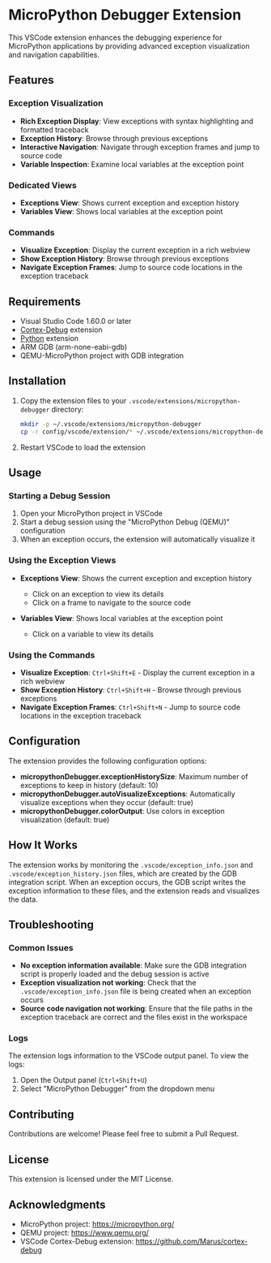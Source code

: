 # MicroPython Debugger Extension

This VSCode extension enhances the debugging experience for MicroPython applications by providing advanced exception visualization and navigation capabilities.

## Features

### Exception Visualization

- **Rich Exception Display**: View exceptions with syntax highlighting and formatted traceback
- **Exception History**: Browse through previous exceptions
- **Interactive Navigation**: Navigate through exception frames and jump to source code
- **Variable Inspection**: Examine local variables at the exception point

### Dedicated Views

- **Exceptions View**: Shows current exception and exception history
- **Variables View**: Shows local variables at the exception point

### Commands

- **Visualize Exception**: Display the current exception in a rich webview
- **Show Exception History**: Browse through previous exceptions
- **Navigate Exception Frames**: Jump to source code locations in the exception traceback

## Requirements

- Visual Studio Code 1.60.0 or later
- [Cortex-Debug](https://marketplace.visualstudio.com/items?itemName=marus25.cortex-debug) extension
- [Python](https://marketplace.visualstudio.com/items?itemName=ms-python.python) extension
- ARM GDB (arm-none-eabi-gdb)
- QEMU-MicroPython project with GDB integration

## Installation

1. Copy the extension files to your `.vscode/extensions/micropython-debugger` directory:
   ```bash
   mkdir -p ~/.vscode/extensions/micropython-debugger
   cp -r config/vscode/extension/* ~/.vscode/extensions/micropython-debugger/
   ```

2. Restart VSCode to load the extension

## Usage

### Starting a Debug Session

1. Open your MicroPython project in VSCode
2. Start a debug session using the "MicroPython Debug (QEMU)" configuration
3. When an exception occurs, the extension will automatically visualize it

### Using the Exception Views

- **Exceptions View**: Shows the current exception and exception history
  - Click on an exception to view its details
  - Click on a frame to navigate to the source code

- **Variables View**: Shows local variables at the exception point
  - Click on a variable to view its details

### Using the Commands

- **Visualize Exception**: `Ctrl+Shift+E` - Display the current exception in a rich webview
- **Show Exception History**: `Ctrl+Shift+H` - Browse through previous exceptions
- **Navigate Exception Frames**: `Ctrl+Shift+N` - Jump to source code locations in the exception traceback

## Configuration

The extension provides the following configuration options:

- **micropythonDebugger.exceptionHistorySize**: Maximum number of exceptions to keep in history (default: 10)
- **micropythonDebugger.autoVisualizeExceptions**: Automatically visualize exceptions when they occur (default: true)
- **micropythonDebugger.colorOutput**: Use colors in exception visualization (default: true)

## How It Works

The extension works by monitoring the `.vscode/exception_info.json` and `.vscode/exception_history.json` files, which are created by the GDB integration script. When an exception occurs, the GDB script writes the exception information to these files, and the extension reads and visualizes the data.

## Troubleshooting

### Common Issues

- **No exception information available**: Make sure the GDB integration script is properly loaded and the debug session is active
- **Exception visualization not working**: Check that the `.vscode/exception_info.json` file is being created when an exception occurs
- **Source code navigation not working**: Ensure that the file paths in the exception traceback are correct and the files exist in the workspace

### Logs

The extension logs information to the VSCode output panel. To view the logs:

1. Open the Output panel (`Ctrl+Shift+U`)
2. Select "MicroPython Debugger" from the dropdown menu

## Contributing

Contributions are welcome! Please feel free to submit a Pull Request.

## License

This extension is licensed under the MIT License.

## Acknowledgments

- MicroPython project: https://micropython.org/
- QEMU project: https://www.qemu.org/
- VSCode Cortex-Debug extension: https://github.com/Marus/cortex-debug 